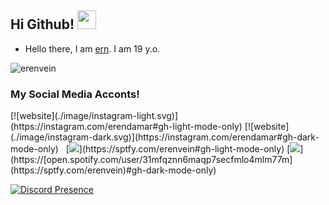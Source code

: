 ## Hi Github! <img src="https://raw.githubusercontent.com/iampavangandhi/iampavangandhi/master/gifs/Hi.gif" width="30px">

- Hello there, I am [ern](https://github.com/erenvein). I am 19 y.o.

<img src="https://komarev.com/ghpvc/?username=erenvein&label=Views&color=552b75" alt="erenvein" />

<h3>My Social Media Acconts!</h3>
[![website](./image/instagram-light.svg)](https://instagram.com/erendamar#gh-light-mode-only)
[![website](./image/instagram-dark.svg)](https://instagram.com/erendamar#gh-dark-mode-only)&nbsp;&nbsp;
[<img src='https://cdn.discordapp.com/attachments/921909276841214023/965352419951255612/spotify-light.png'>](https://sptfy.com/erenvein#gh-light-mode-only)
[<img src='https://cdn.discordapp.com/attachments/921909276841214023/965352420148404285/spotify-dark.png'>](https://[open.spotify.com/user/31mfqznn6maqp7secfmlo4mlm77m](https://sptfy.com/erenvein)#gh-dark-mode-only)&nbsp;&nbsp;


[![Discord Presence](https://lanyard.cnrad.dev/api/311184536379719680)](https://discord.com/users/311184536379719680)


</p>
